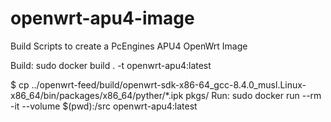 # openwrt-apu4-image

Build Scripts to create a PcEngines APU4 OpenWrt Image

Build: sudo docker build . -t openwrt-apu4:latest

$ cp ../openwrt-feed/build/openwrt-sdk-x86-64_gcc-8.4.0_musl.Linux-x86_64/bin/packages/x86_64/pyther/*.ipk pkgs/
Run: sudo docker run --rm -it --volume $(pwd):/src openwrt-apu4:latest
